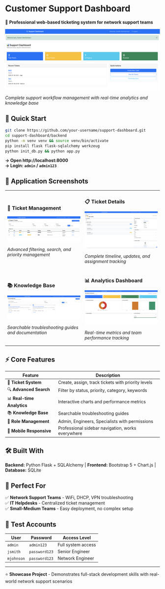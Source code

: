 # Customer Support Dashboard

🎯 **Professional web-based ticketing system for network support teams**

![Dashboard Preview](Dashboard.png)

*Complete support workflow management with real-time analytics and knowledge base*

## 🚀 Quick Start

```bash
git clone https://github.com/your-username/support-dashboard.git
cd support-dashboard/backend
python -m venv venv && source venv/bin/activate
pip install flask flask-sqlalchemy werkzeug
python init_db.py && python app.py
```

**→ Open http://localhost:8000**  
**→ Login: `admin` / `admin123`**

## 📸 Application Screenshots

<table>
<tr>
<td width="50%">
<h3>🎫 Ticket Management</h3>
<img src="Ticket_Management.png" alt="Ticket Management" width="100%">
<p><em>Advanced filtering, search, and priority management</em></p>
</td>
<td width="50%">
<h3>📋 Ticket Details</h3>
<img src="Ticket_detail_View.png" alt="Ticket Detail View" width="100%">
<p><em>Complete timeline, updates, and assignment tracking</em></p>
</td>
</tr>
<tr>
<td width="50%">
<h3>📚 Knowledge Base</h3>
<img src="Knowlege_base.png" alt="Knowledge Base" width="100%">
<p><em>Searchable troubleshooting guides and documentation</em></p>
</td>
<td width="50%">
<h3>📊 Analytics Dashboard</h3>
<img src="Analytics_dashboard.png" alt="Analytics" width="100%">
<p><em>Real-time metrics and team performance tracking</em></p>
</td>
</tr>
</table>

## ⚡ Core Features

| Feature | Description |
|---------|-------------|
| 🎫 **Ticket System** | Create, assign, track tickets with priority levels |
| 🔍 **Advanced Search** | Filter by status, priority, category, keywords |
| 📊 **Real-time Analytics** | Interactive charts and performance metrics |
| 📚 **Knowledge Base** | Searchable troubleshooting guides |
| 👥 **Role Management** | Admin, Engineers, Specialists with permissions |
| 📱 **Mobile Responsive** | Professional sidebar navigation, works everywhere |

## 🛠️ Built With

**Backend:** Python Flask + SQLAlchemy | **Frontend:** Bootstrap 5 + Chart.js | **Database:** SQLite

## 🎯 Perfect For

✅ **Network Support Teams** - WiFi, DHCP, VPN troubleshooting  
✅ **IT Helpdesks** - Centralized ticket management  
✅ **Small-Medium Teams** - Easy deployment, no complex setup  

## 🔐 Test Accounts

| User | Password | Access Level |
|------|----------|--------------|
| `admin` | `admin123` | Full system access |
| `jsmith` | `password123` | Senior Engineer |
| `mjohnson` | `password123` | Network Engineer |

---

⭐ **Showcase Project** - Demonstrates full-stack development skills with real-world network support scenarios